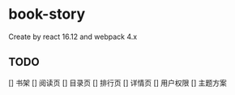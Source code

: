 # book-story

Create by react 16.12 and webpack 4.x

## TODO
[] 书架
[] 阅读页
[] 目录页
[] 排行页
[] 详情页
[] 用户权限
[] 主题方案
